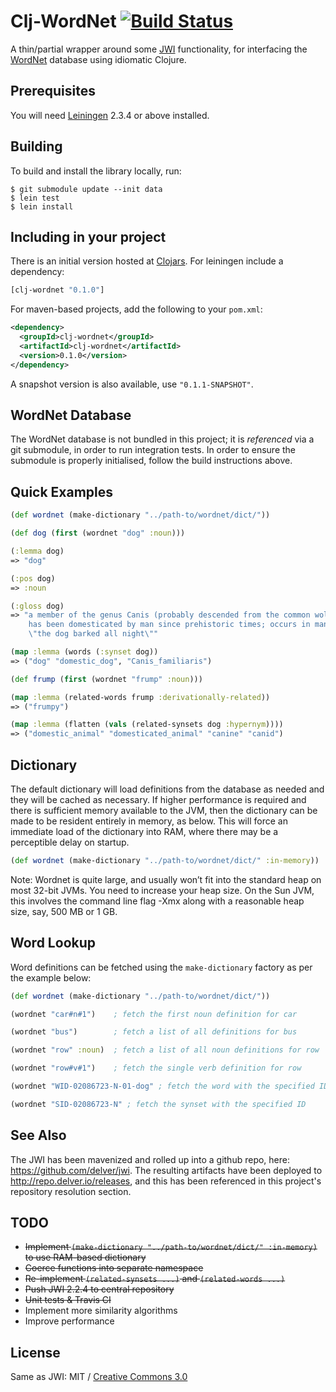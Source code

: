 # Clj-WordNet [![Build Status](https://secure.travis-ci.org/delver/clj-wordnet.png)](http://travis-ci.org/delver/clj-wordnet)

A thin/partial wrapper around some [JWI](http://projects.csail.mit.edu/jwi/) 
functionality, for interfacing the [WordNet](http://wordnet.princeton.edu/) 
database using idiomatic Clojure.

## Prerequisites

You will need [Leiningen](https://github.com/technomancy/leiningen) 
2.3.4 or above installed.

## Building

To build and install the library locally, run:

    $ git submodule update --init data
    $ lein test
    $ lein install

## Including in your project

There is an initial version hosted at [Clojars](https://clojars.org/clj-wordnet/clj-wordnet).
For leiningen include a dependency:

```clojure
[clj-wordnet "0.1.0"]
```
    
For maven-based projects, add the following to your `pom.xml`:

```xml
<dependency>
  <groupId>clj-wordnet</groupId>
  <artifactId>clj-wordnet</artifactId>
  <version>0.1.0</version>
</dependency>
```

A snapshot version is also available, use ```"0.1.1-SNAPSHOT"```.

## WordNet Database

The WordNet database is not bundled in this project; it is _referenced_ 
via a git submodule, in order to run integration tests. In order to
ensure the submodule is properly initialised, follow the build 
instructions above.

## Quick Examples

```clojure
(def wordnet (make-dictionary "../path-to/wordnet/dict/"))

(def dog (first (wordnet "dog" :noun)))

(:lemma dog)
=> "dog"

(:pos dog)
=> :noun

(:gloss dog)
=> "a member of the genus Canis (probably descended from the common wolf) that
    has been domesticated by man since prehistoric times; occurs in many breeds; 
    \"the dog barked all night\""   

(map :lemma (words (:synset dog))
=> ("dog" "domestic_dog", "Canis_familiaris")

(def frump (first (wordnet "frump" :noun)))

(map :lemma (related-words frump :derivationally-related))
=> ("frumpy")

(map :lemma (flatten (vals (related-synsets dog :hypernym))))
=> ("domestic_animal" "domesticated_animal" "canine" "canid")
```

## Dictionary

The default dictionary will load definitions from the database as needed
and they will be cached as necessary. If higher performance is required
and there is sufficient memory available to the JVM, then the dictionary 
can be made to be resident entirely in memory, as below. This will force 
an immediate load of the dictionary into RAM, where there may be a 
perceptible delay on startup. 

```clojure
(def wordnet (make-dictionary "../path-to/wordnet/dict/" :in-memory))
```

Note: Wordnet is quite large, and usually won’t fit into the standard heap on most
32-bit JVMs. You need to increase your heap size. On the Sun JVM, this involves 
the command line flag -Xmx along with a reasonable heap size, say, 500 MB or 1 GB.

## Word Lookup

Word definitions can be fetched using the ```make-dictionary``` factory as per the
example below:

```clojure
(def wordnet (make-dictionary "../path-to/wordnet/dict/"))

(wordnet "car#n#1")    ; fetch the first noun definition for car

(wordnet "bus")        ; fetch a list of all definitions for bus

(wordnet "row" :noun)  ; fetch a list of all noun definitions for row

(wordnet "row#v#1")    ; fetch the single verb definition for row

(wordnet "WID-02086723-N-01-dog" ; fetch the word with the specified ID

(wordnet "SID-02086723-N" ; fetch the synset with the specified ID
```

## See Also

The JWI has been mavenized and rolled up into a github repo, here: https://github.com/delver/jwi.
The resulting artifacts have been deployed to http://repo.delver.io/releases, and this has been 
referenced in this project's repository resolution section.

## TODO

* ~~Implement ```(make-dictionary "../path-to/wordnet/dict/" :in-memory)``` to use
  RAM-based dictionary~~
* ~~Coerce functions into separate namespace~~
* ~~Re-implement ```(related-synsets ...)``` and ```(related-words ...)```~~
* ~~Push JWI 2.2.4 to central repository~~
* ~~Unit tests & Travis CI~~
* Implement more similarity algorithms
* Improve performance

## License

Same as JWI: MIT / [Creative Commons 3.0](http://creativecommons.org/licenses/by/3.0/legalcode)
